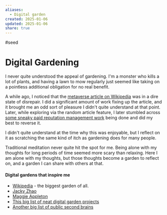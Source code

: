 ```yaml
---
aliases:
  - Digital garden
created: 2025-01-06
updated: 2025-01-06
share: true
---
```


#seed
# Digital Gardening

I never quite understood the appeal of gardening. I'm a monster who kills a lot of plants, and having a lawn to mow regularly just seemed like taking on a pointless additional obligation for no real benefit.

A while ago, I noticed that the [metaverse article on Wikipedia](https://en.wikipedia.org/wiki/Metaverse) was in a dire state of disrepair. I did a significant amount of work fixing up the article, and it brought me an odd sort of pleasure I didn't quite understand at that point. Later, while exploring via the random article feature, I later stumbled across [some sneaky paid reputation management work](https://en.wikipedia.org/wiki/Wikipedia:Conflict_of_interest/Noticeboard/Archive_182#Louis_B._Rosenberg_%26_Zoe_Rosenberg_%26_Unanimous_A.I.) being done and did my best to reverse it.

I didn't quite understand at the time why this was enjoyable, but I reflect on it as scratching the same kind of itch as gardening does for many people. 

Traditional meditation never quite hit the spot for me. Being alone with my thoughts for long periods of time seemed more scary than relaxing. Here I am alone with my thoughts, but those thoughts become a garden to reflect on, and a garden I can share with others at that. 

#### Digital gardens that inspire me

- [Wikipedia](https://wikipedia.org) - the biggest garden of all.
- [Jacky Zhao](https://jzhao.xyz/)
- [Maggie Appleton](https://maggieappleton.com/)
- [This big list of neat digital garden projects](https://github.com/lyz-code/best-of-digital-gardens?tab=readme-ov-file)
- [Another big list of public second brains](https://github.com/KasperZutterman/Second-Brain)